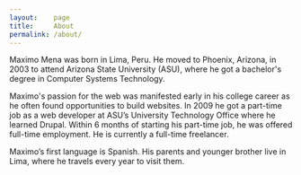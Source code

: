 ```yaml
---
layout:    page
title:     About
permalink: /about/
---
```


Maximo Mena was born in Lima, Peru. He moved to Phoenix, Arizona, in 2003 to attend Arizona State University (ASU), where he got a bachelor's degree in Computer Systems Technology.

Maximo's passion for the web was manifested early in his college career as he often found opportunities to build websites. In 2009 he got a part-time job as a web developer at ASU’s University Technology Office where he learned Drupal. Within 6 months of starting his part-time job, he was offered full-time employment. He is currently a full-time freelancer.

Maximo’s first language is Spanish. His parents and younger brother live in Lima, where he travels every year to visit them.